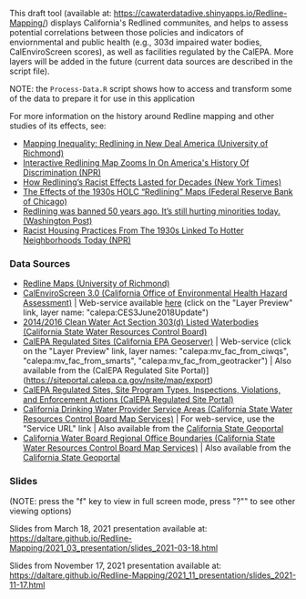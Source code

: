 This draft tool (available at: https://cawaterdatadive.shinyapps.io/Redline-Mapping/) displays California's Redlined communites, and helps to assess potential correlations between those policies and indicators of enviornmental and public health (e.g., 303d impaired water bodies, CalEnviroScreen scores), as well as facilities regulated by the CalEPA. More layers will be added in the future (current data sources are described in the script file). 

NOTE: the `Process-Data.R` script shows how to access and transform some of the data to prepare it for use in this application

For more information on the history around Redline mapping and other studies of its effects, see:
- [Mapping Inequality: Redlining in New Deal America (University of Richmond)](https://dsl.richmond.edu/panorama/redlining/#text=intro)
- [Interactive Redlining Map Zooms In On America's History Of Discrimination (NPR)](https://www.npr.org/sections/thetwo-way/2016/10/19/498536077/interactive-redlining-map-zooms-in-on-americas-history-of-discrimination)
- [How Redlining’s Racist Effects Lasted for Decades (New York Times)](https://www.nytimes.com/2017/08/24/upshot/how-redlinings-racist-effects-lasted-for-decades.html)
- [The Effects of the 1930s HOLC “Redlining” Maps (Federal Reserve Bank of Chicago)](https://www.chicagofed.org/publications/working-papers/2017/wp2017-12)
- [Redlining was banned 50 years ago. It’s still hurting minorities today. (Washington Post)](https://www.washingtonpost.com/news/wonk/wp/2018/03/28/redlining-was-banned-50-years-ago-its-still-hurting-minorities-today/)
- [Racist Housing Practices From The 1930s Linked To Hotter Neighborhoods Today (NPR)](https://www.npr.org/2020/01/14/795961381/racist-housing-practices-from-the-1930s-linked-to-hotter-neighborhoods-today)

### Data Sources
- [Redline Maps (University of Richmond)](http://dsl.richmond.edu/panorama/redlining/#text=downloads)
- [CalEnviroScreen 3.0 (California Office of Environmental Health Hazard Assessment)](https://oehha.ca.gov/calenviroscreen/report/calenviroscreen-30) | Web-service available [here](https://services.calepa.ca.gov/geoserver/) (click on the "Layer Preview" link, layer name: "calepa:CES3June2018Update")
- [2014/2016 Clean Water Act Section 303(d) Listed Waterbodies (California State Water Resources Control Board)](https://www.waterboards.ca.gov/water_issues/programs/tmdl/integrated2014_2016.shtml)
- [CalEPA Regulated Sites (California EPA Geoserver)](https://services.calepa.ca.gov/geoserver/) | Web-service (click on the "Layer Preview" link, layer names: "calepa:mv_fac_from_ciwqs", "calepa:mv_fac_from_smarts", "calepa:mv_fac_from_geotracker") | Also available from the (CalEPA Regulated Site Portal)](https://siteportal.calepa.ca.gov/nsite/map/export)
- [CalEPA Regulated Sites, Site Program Types, Inspections, Violations, and Enforcement Actions (CalEPA Regulated Site Portal)](https://siteportal.calepa.ca.gov/nsite/map/export)
- [California Drinking Water Provider Service Areas (California State Water Resources Control Board Map Services)](https://gispublic.waterboards.ca.gov/portal/home/item.html?id=fbba842bf134497c9d611ad506ec48cc#overview) | For web-service, use the "Service URL" link | Also available from the [California State Geoportal](https://gis.data.ca.gov/datasets/waterboards::california-drinking-water-system-area-boundaries)
- [California Water Board Regional Office Boundaries (California State Water Resources Control Board Map Services)](http://gispublic.waterboards.ca.gov/arcgis/rest/services/Administrative/RB_OfficeAreas/MapServer/0) | Also available from the [California State Geoportal](https://gis.data.ca.gov/datasets/waterboards::regional-board-boundaries)

### Slides

(NOTE: press the "f" key to view in full screen mode, press "?"" to see other viewing options)

Slides from March 18, 2021 presentation available at: https://daltare.github.io/Redline-Mapping/2021_03_presentation/slides_2021-03-18.html 

Slides from November 17, 2021 presentation available at: https://daltare.github.io/Redline-Mapping/2021_11_presentation/slides_2021-11-17.html